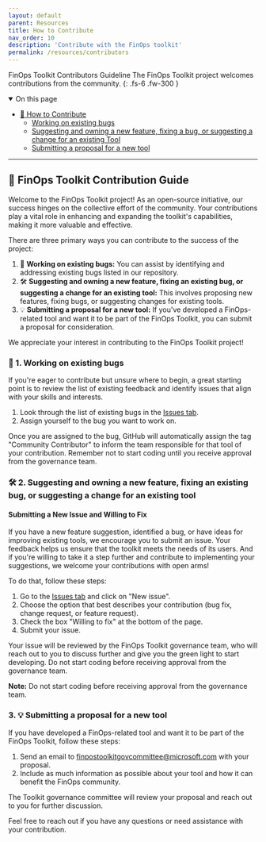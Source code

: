 ```yaml
---
layout: default
parent: Resources
title: How to Contribute
nav_order: 10
description: 'Contribute with the FinOps toolkit'
permalink: /resources/contributors
---
```


<span class="fs-9 d-block mb-4">FinOps Toolkit Contributors Guideline</span>
The FinOps Toolkit project welcomes contributions from the community.
{: .fs-6 .fw-300 }

<details open markdown="1">
   <summary class="fs-2 text-uppercase">On this page</summary>


- [📝 How to Contribute](#-finops-toolkit-contribution-guide)
  - [Working on existing bugs](#1-working-on-existing-bugs)
  - [Suggesting and owning a new feature, fixing a bug, or suggesting a change for an existing Tool](#2-suggesting-and-owning-a-new-feature-fixing-a-bug-or-suggesting-a-change-for-an-existing-tool)
  - [Submitting a proposal for a new tool](#3-submitting-a-proposal-for-a-new-tool)

</details>

---

## 📝 FinOps Toolkit Contribution Guide

Welcome to the FinOps Toolkit project! As an open-source initiative, our success hinges on the collective effort of the community. Your contributions play a vital role in enhancing and expanding the toolkit's capabilities, making it more valuable and effective.

There are three primary ways you can contribute to the success of the project:

1. 🐛 **Working on existing bugs:** You can assist by identifying and addressing existing bugs listed in our repository. 
2. 🛠️ **Suggesting and owning a new feature, fixing an existing bug, or suggesting a change for an existing tool:** This involves proposing new features, fixing bugs, or suggesting changes for existing tools. 
3. 💡 **Submitting a proposal for a new tool:** If you've developed a FinOps-related tool and want it to be part of the FinOps Toolkit, you can submit a proposal for consideration.

We appreciate your interest in contributing to the FinOps Toolkit project!

### 🐛 1. Working on existing bugs

If you're eager to contribute but unsure where to begin, a great starting point is to review the list of existing feedback and identify issues that align with your skills and interests. 

1. Look through the list of existing bugs in the [Issues tab](https://github.com/finopsfoundation/FinOpsToolkit/issues).
2. Assign yourself to the bug you want to work on.

Once you are assigned to the bug, GitHub will automatically assign the tag "Community Contributor" to inform the team responsible for that tool of your contribution. Remember not to start coding until you receive approval from the governance team. 

<!---
Assuming we have a list of "approved" developers we could have a Github policy to auto-assign a tag if a bug is assigned to anyone else, right? 
-->

### 🛠️ 2. Suggesting and owning a new feature, fixing an existing bug, or suggesting a change for an existing tool

#### Submitting a New Issue and Willing to Fix

If you have a new feature suggestion, identified a bug, or have ideas for improving existing tools, we encourage you to submit an issue. Your feedback helps us ensure that the toolkit meets the needs of its users. And if you're willing to take it a step further and contribute to implementing your suggestions, we welcome your contributions with open arms! 

To do that, follow these steps: 

1. Go to the [Issues tab](https://github.com/finopsfoundation/FinOpsToolkit/issues) and click on "New issue".
2. Choose the option that best describes your contribution (bug fix, change request, or feature request).
3. Check the box "Willing to fix" at the bottom of the page.
4. Submit your issue.

Your issue will be reviewed by the FinOps Toolkit governance team, who will reach out to you to discuss further and give you the green light to start developing. Do not start coding before receiving approval from the governance team.

**Note:** Do not start coding before receiving approval from the governance team.

### 3. 💡 Submitting a proposal for a new tool

If you have developed a FinOps-related tool and want it to be part of the FinOps Toolkit, follow these steps:

1. Send an email to [finpostoolkitgovcommittee@microsoft.com](mailto:finpostoolkitgovcommittee@microsoft.com) with your proposal.
2. Include as much information as possible about your tool and how it can benefit the FinOps community.

<!---
TODO: Create DL and add Governance committee members - BTW we can call the DL anyway we like, don't need to use the name that I added here
-->

The Toolkit governance committee will review your proposal and reach out to you for further discussion.

Feel free to reach out if you have any questions or need assistance with your contribution.

